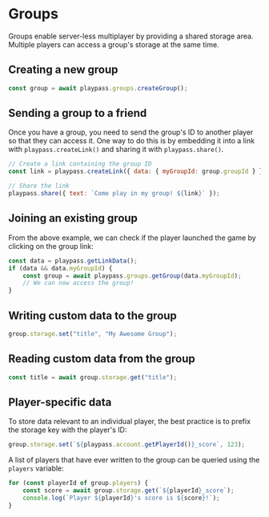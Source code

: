 # Groups

Groups enable server-less multiplayer by providing a shared storage area. Multiple players can
access a group's storage at the same time.

## Creating a new group

```javascript
const group = await playpass.groups.createGroup();
```

## Sending a group to a friend

Once you have a group, you need to send the group's ID to another player so that they can access it.
One way to do this is by embedding it into a link with `playpass.createLink()` and sharing it with
`playpass.share()`.

```javascript
// Create a link containing the group ID
const link = playpass.createLink({ data: { myGroupId: group.groupId } });

// Share the link
playpass.share({ text: `Come play in my group! ${link}` });
```

## Joining an existing group

From the above example, we can check if the player launched the game by clicking on the group link:

```javascript
const data = playpass.getLinkData();
if (data && data.myGroupId) {
    const group = await playpass.groups.getGroup(data.myGroupId);
    // We can now access the group!
}
```

## Writing custom data to the group

```javascript
group.storage.set("title", "My Awesome Group");
```

## Reading custom data from the group

```javascript
const title = await group.storage.get("title");
```

## Player-specific data

To store data relevant to an individual player, the best practice is to prefix the storage key with
the player's ID:

```javascript
group.storage.set(`${playpass.account.getPlayerId()}_score`, 123);
```

A list of players that have ever written to the group can be queried using the `players` variable:

```javascript
for (const playerId of group.players) {
    const score = await group.storage.get(`${playerId}_score`);
    console.log(`Player ${playerId}'s score is ${score}!`);
}
```
